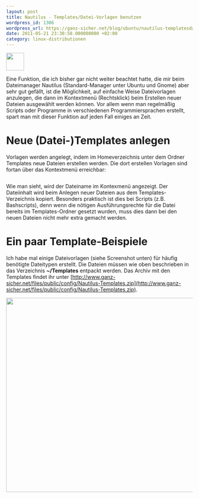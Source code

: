 ```yaml
---
layout: post
title: Nautilus - Templates/Datei-Vorlagen benutzen
wordpress_id: 1306
wordpress_url: https://ganz-sicher.net/blog/ubuntu/nautilus-templatesdatei-vorlagen-benutzen/
date: 2011-05-21 23:30:58.000000000 +02:00
category: linux-distributionen
---
```

<img class="lefticon" src="{{site.url}}/wp-content/uploads/nautilus.png" alt="" width="48" height="48" />

Eine Funktion, die ich bisher gar nicht weiter beachtet hatte, die mir beim Dateimanager Nautilus (Standard-Manager unter Ubuntu und Gnome) aber sehr gut gefällt, ist die Möglichkeit, auf einfache Weise Dateivorlagen anzulegen, die dann im Kontextmenü (Rechtsklick) beim Erstellen neuer Dateien ausgewählt werden können. Vor allem wenn man regelmäßig Scripts oder Programme in verschiedenen Programmiersprachen erstellt, spart man mit dieser Funktion auf jeden Fall einiges an Zeit.
<!--more-->

Neue (Datei-)Templates anlegen
==============================
Vorlagen werden angelegt, indem im Homeverzeichnis unter dem Ordner Templates neue Dateien erstellen werden.
Die dort erstellen Vorlagen sind fortan über das Kontextmenü erreichbar:

<img class="borderimg centered" src="{{site.url}}/wp-content/uploads/Templates-verwenden.jpeg" alt="" />

Wie man sieht, wird der Dateiname im Kontexmenü angezeigt. Der Dateiinhalt wird beim Anlegen neuer Dateien aus dem Templates-Verzeichnis kopiert. Besonders praktisch ist dies bei Scripts (z.B. Bashscripts), denn wenn die nötigen Ausführungsrechte für die Datei bereits im Templates-Ordner gesetzt wurden, muss dies dann bei den neuen Dateien nicht mehr extra gemacht werden.


Ein paar Template-Beispiele
============================
Ich habe mal einige Dateivorlagen (siehe Screenshot unten) für häufig benötigte Dateitypen erstellt. Die Dateien müssen wie oben beschrieben in das Verzeichnis <strong>~/Templates</strong> entpackt werden.
Das Archiv mit den Templates findet ihr unter [http://www.ganz-sicher.net/files/public/config/Nautilus-Templates.zip](http://www.ganz-sicher.net/files/public/config/Nautilus-Templates.zip).

<img class="borderimg centered" src="{{site.url}}/wp-content/uploads/Screenshot-Templates.png" alt="" width="675" height="525" />
